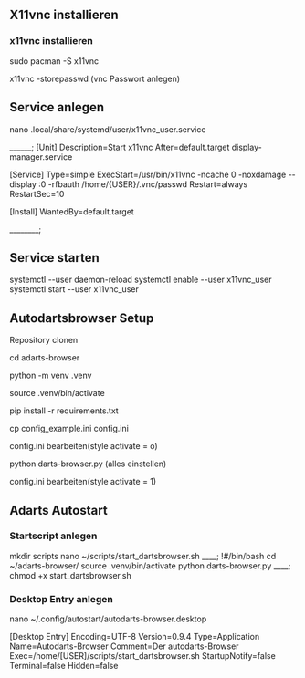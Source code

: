 ## X11vnc installieren

### x11vnc installieren

sudo pacman -S x11vnc

x11vnc -storepasswd (vnc Passwort anlegen)

## Service anlegen

nano .local/share/systemd/user/x11vnc_user.service

______;
[Unit]
Description=Start x11vnc
After=default.target display-manager.service

[Service]
Type=simple
ExecStart=/usr/bin/x11vnc -ncache 0 -noxdamage --display :0 -rfbauth /home/{USER}/.vnc/passwd
Restart=always
RestartSec=10

[Install]
WantedBy=default.target

________;

## Service starten

systemctl --user daemon-reload
systemctl enable --user x11vnc_user
systemctl start --user x11vnc_user

## Autodartsbrowser Setup

Repository clonen

cd adarts-browser

python -m venv .venv

source .venv/bin/activate

pip install -r requirements.txt

cp config_example.ini config.ini

config.ini bearbeiten(style activate = o)

python darts-browser.py (alles einstellen)

config.ini bearbeiten(style activate = 1)

## Adarts Autostart

### Startscript anlegen

mkdir scripts
nano ~/scripts/start_dartsbrowser.sh
____;
!#/bin/bash
cd ~/adarts-browser/
source .venv/bin/activate
python darts-browser.py
____;
chmod +x start_dartsbrowser.sh

### Desktop Entry anlegen

nano ~/.config/autostart/autodarts-browser.desktop

[Desktop Entry]
Encoding=UTF-8
Version=0.9.4
Type=Application
Name=Autodarts-Browser
Comment=Der autodarts-Browser
Exec=/home/[USER]/scripts/start_dartsbrowser.sh
StartupNotify=false
Terminal=false
Hidden=false

